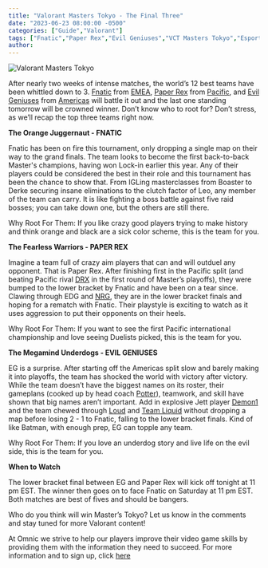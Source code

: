 ```yaml
---
title: "Valorant Masters Tokyo - The Final Three"
date: "2023-06-23 08:00:00 -0500"
categories: ["Guide","Valorant"]
tags: ["Fnatic","Paper Rex","Evil Geniuses","VCT Masters Tokyo","Esports","Valorant Tournament","Masters Tokyo Finals","Valorant Champions Tour","Valorant Team Analysis","Esports Championships"]
author:
---
```


![Valorant Masters Tokyo](/2023-06-23-Valorant-Masters-Tokyo-The-Final-Three.png)

After nearly two weeks of intense matches, the world’s 12 best teams have been whittled down to 3. [Fnatic](https://fnatic.com/esports/valorant) from [EMEA](https://liquipedia.net/valorant/VCT/2023/EMEA_League), [Paper Rex](https://www.pprx.team/teams) from [Pacific](https://liquipedia.net/valorant/VCT/2023/Pacific_League), and [Evil Geniuses](https://evilgeniuses.gg/#home) from [Americas](https://liquipedia.net/valorant/VCT/2023/Americas_League) will battle it out and the last one standing tomorrow will be crowned winner. Don’t know who to root for? Don’t stress, as we’ll recap the top three teams right now. 

**The Orange Juggernaut - FNATIC**

Fnatic has been on fire this tournament, only dropping a single map on their way to the grand finals. The team looks to become the first back-to-back Master's champions, having won Lock-in earlier this year. Any of their players could be considered the best in their role and this tournament has been the chance to show that. From IGLing masterclasses from Boaster to Derke securing insane eliminations to the clutch factor of Leo, any member of the team can carry. It is like fighting a boss battle against five raid bosses; you can take down one, but the others are still there.

Why Root For Them: If you like crazy good players trying to make history and think orange and black are a sick color scheme, this is the team for you.

**The Fearless Warriors - PAPER REX**

Imagine a team full of crazy aim players that can and will outduel any opponent. That is Paper Rex. After finishing first in the Pacific split (and beating Pacific rival [DRX](https://drx.gg/) in the first round of Master’s playoffs), they were bumped to the lower bracket by Fnatic and have been on a tear since. Clawing through EDG and [NRG](https://www.nrg.gg/), they are in the lower bracket finals and hoping for a rematch with Fnatic. Their playstyle is exciting to watch as it uses aggression to put their opponents on their heels. 

Why Root For Them: If you want to see the first Pacific international championship and love seeing Duelists picked, this is the team for you.

**The Megamind Underdogs - EVIL GENIUSES**

EG is a surprise. After starting off the Americas split slow and barely making it into playoffs, the team has shocked the world with victory after victory. While the team doesn’t have the biggest names on its roster, their gameplans (cooked up by head coach [Potter](https://liquipedia.net/valorant/Potter_(American_player))), teamwork, and skill have shown that big names aren’t important. Add in explosive Jett player [Demon1](https://twitter.com/demon1___?lang=en) and the team chewed through [Loud](https://loud.gg/) and [Team Liquid](https://www.teamliquid.com/) without dropping a map before losing 2 - 1 to Fnatic, falling to the lower bracket finals. Kind of like Batman, with enough prep, EG can topple any team.

Why Root For Them: If you love an underdog story and live life on the evil side, this is the team for you.

**When to Watch**

The lower bracket final between EG and Paper Rex will kick off tonight at 11 pm EST. The winner then goes on to face Fnatic on Saturday at 11 pm EST. Both matches are best of fives and should be bangers. 

Who do you think will win Master’s Tokyo? Let us know in the comments and stay tuned for more Valorant content!

At Omnic we strive to help our players improve their video game skills by providing them with the information they need to succeed. For more information and to sign up, click [here](https://forge.omnic.ai/)